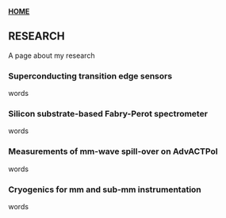 **<span style="color: grey;"> [HOME](./index.md) </span>**

## RESEARCH
A page about my research

### Superconducting transition edge sensors

words

### Silicon substrate-based Fabry-Perot spectrometer

words

### Measurements of mm-wave spill-over on AdvACTPol

words


### Cryogenics for mm and sub-mm instrumentation

words